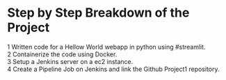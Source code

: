 # Step by Step Breakdown of the Project

1 Written code for a Hellow World webapp in python using #streamlit.  
2 Containerize the code using Docker.  
3 Setup a Jenkins server on a ec2 instance.  
4 Create a Pipeline Job on Jenkins and link the Github Project1 repository.  

